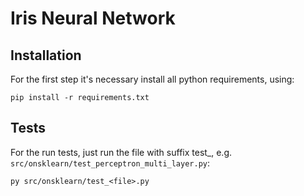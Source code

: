 # Iris Neural Network

## Installation
For the first step it's necessary install all python requirements, using:
```
pip install -r requirements.txt
```

## Tests
For the run tests, just run the file with suffix test_, e.g. `src/onsklearn/test_perceptron_multi_layer.py`:
```
py src/onsklearn/test_<file>.py
```